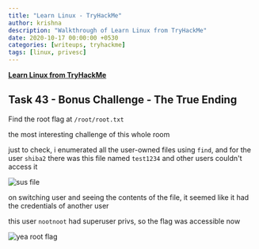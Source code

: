 ```yaml
---
title: "Learn Linux - TryHackMe"
author: krishna
description: "Walkthrough of Learn Linux from TryHackMe"
date: 2020-10-17 00:00:00 +0530
categories: [writeups, tryhackme]
tags: [linux, privesc]
---
```


**[Learn Linux from TryHackMe](https://tryhackme.com/room/zthlinux)**

## Task 43 - Bonus Challenge - The True Ending

Find the root flag at `/root/root.txt`

the most interesting challenge of this whole room

just to check, i enumerated all the user-owned files using `find`, and for the user `shiba2` there was this file named `test1234` and other users couldn't access it

![sus file](../../assets/img/tryhackme/linux/linux1.png)

on switching user and seeing the contents of the file, it seemed like it had the credentials of another user

this user `nootnoot` had superuser privs, so the flag was accessible now

![yea root flag](../../assets/img/tryhackme/linux/linux2.png)
